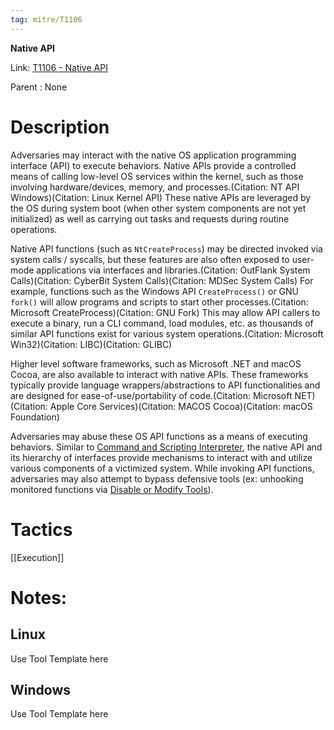 ```yaml
---
tag: mitre/T1106
---
```


**Native API**

Link: [T1106 - Native API](https://attack.mitre.org/techniques/T1106)

Parent : None


# Description

Adversaries may interact with the native OS application programming interface (API) to execute behaviors. Native APIs provide a controlled means of calling low-level OS services within the kernel, such as those involving hardware/devices, memory, and processes.(Citation: NT API Windows)(Citation: Linux Kernel API) These native APIs are leveraged by the OS during system boot (when other system components are not yet initialized) as well as carrying out tasks and requests during routine operations.

Native API functions (such as <code>NtCreateProcess</code>) may be directed invoked via system calls / syscalls, but these features are also often exposed to user-mode applications via interfaces and libraries.(Citation: OutFlank System Calls)(Citation: CyberBit System Calls)(Citation: MDSec System Calls) For example, functions such as the Windows API <code>CreateProcess()</code> or GNU <code>fork()</code> will allow programs and scripts to start other processes.(Citation: Microsoft CreateProcess)(Citation: GNU Fork) This may allow API callers to execute a binary, run a CLI command, load modules, etc. as thousands of similar API functions exist for various system operations.(Citation: Microsoft Win32)(Citation: LIBC)(Citation: GLIBC)

Higher level software frameworks, such as Microsoft .NET and macOS Cocoa, are also available to interact with native APIs. These frameworks typically provide language wrappers/abstractions to API functionalities and are designed for ease-of-use/portability of code.(Citation: Microsoft NET)(Citation: Apple Core Services)(Citation: MACOS Cocoa)(Citation: macOS Foundation)

Adversaries may abuse these OS API functions as a means of executing behaviors. Similar to [Command and Scripting Interpreter](https://attack.mitre.org/techniques/T1059), the native API and its hierarchy of interfaces provide mechanisms to interact with and utilize various components of a victimized system. While invoking API functions, adversaries may also attempt to bypass defensive tools (ex: unhooking monitored functions via [Disable or Modify Tools](https://attack.mitre.org/techniques/T1562/001)).

# Tactics


[[Execution]]


# Notes:

## Linux

Use Tool Template here

## Windows

Use Tool Template here